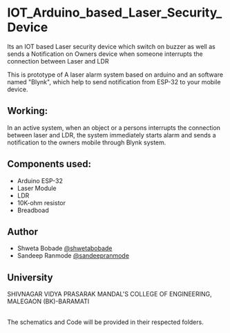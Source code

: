 <H1>IOT_Arduino_based_Laser_Security_Device</H1>
Its an IOT based Laser security device which switch on buzzer as well as sends a Notification on Owners device when someone interrupts the connection between Laser and LDR

This is prototype of A laser alarm system based on arduino and an software named "Blynk",
which help to send notification from ESP-32 to your mobile device.

<h2>Working:</h2><p>
In an active system, when an object or a persons interrupts the connection between laser and
LDR, the system immediately starts alarm and sends a notification to the owners mobile through
Blynk system.

<h2>Components used:</h2>
<ul>
<li>Arduino ESP-32
<li>Laser Module
<li>LDR
<li>10K-ohm resistor
<li>Breadboad
</ul>

<h2>Author</h2>
<ul>
  <li>Shweta Bobade     <a href="https://github.com/shwetabobade">@shwetabobade</a>
  <li>Sandeep Ranmode   <a href="https://github.com/sandeepranmode">@sandeepranmode</a>
</ul>
<h2>University</h2>
SHIVNAGAR VIDYA PRASARAK MANDAL'S
COLLEGE OF ENGINEERING, MALEGAON (BK)-BARAMATI
<br><br><p>
The schematics and Code will be provided in their respected folders.
